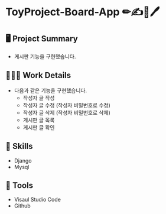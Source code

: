 # ToyProject-Board-App  ✏✍📝🖊
## 🖥 Project Summary
- 게시판 기능을 구현했습니다.

## 👩🏻‍💻 Work Details
- 다음과 같은 기능을 구현했습니다.
   - 작성자 글 작성
   - 작성자 글 수정 (작성자 비밀번호로 수정)
   - 작성자 글 삭제 (작성자 비밀번호로 삭제)
   - 게시판 글 목록
   - 게시판 글 확인

## 🔧 Skills
- Django
- Mysql

## 🔧 Tools
- Visaul Studio Code
- Github
